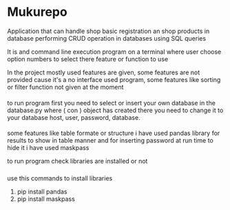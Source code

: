 # Mukurepo
Application that can handle shop basic registration an shop products in database performing CRUD operation in databases 
using SQL queries

It is and command line execution program on a terminal where user choose option numbers to select there feature or function to use

In the project mostly used features are given, some features are not provided cause it's a no interface used program, some features like sorting
or filter function not given at the moment

####
to run program first you need to select or insert your own database in the database.py where ( con ) object has 
created there you need to change it to your database host, user, password, database.

####
some features like table formate or structure i have used pandas library for results to show in table manner
and for inserting password at run time to hide it i have used maskpass 

to run program check libraries are installed or not
###

use this commands to install libraries
1. pip install pandas
2. pip install maskpass


